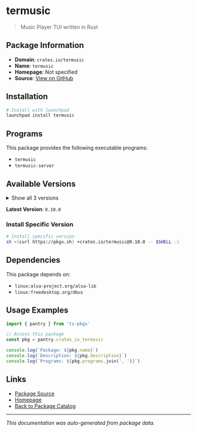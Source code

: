 # termusic

> Music Player TUI written in Rust

## Package Information

- **Domain**: `crates.io/termusic`
- **Name**: `termusic`
- **Homepage**: Not specified
- **Source**: [View on GitHub](https://github.com/pkgxdev/pantry/tree/main/projects/crates.io/termusic/package.yml)

## Installation

```bash
# Install with launchpad
launchpad install termusic
```

## Programs

This package provides the following executable programs:

- `termusic`
- `termusic-server`

## Available Versions

<details>
<summary>Show all 3 versions</summary>

- `0.10.0`, `0.9.1`, `0.9.0`

</details>

**Latest Version**: `0.10.0`

### Install Specific Version

```bash
# Install specific version
sh <(curl https://pkgx.sh) +crates.io/termusic@0.10.0 -- $SHELL -i
```

## Dependencies

This package depends on:

- `linux:alsa-project.org/alsa-lib`
- `linux:freedesktop.org/dbus`

## Usage Examples

```typescript
import { pantry } from 'ts-pkgx'

// Access this package
const pkg = pantry.crates_io_termusic

console.log(`Package: ${pkg.name}`)
console.log(`Description: ${pkg.description}`)
console.log(`Programs: ${pkg.programs.join(', ')}`)
```

## Links

- [Package Source](https://github.com/pkgxdev/pantry/tree/main/projects/crates.io/termusic/package.yml)
- [Homepage](#)
- [Back to Package Catalog](../package-catalog.md)

---

*This documentation was auto-generated from package data.*
